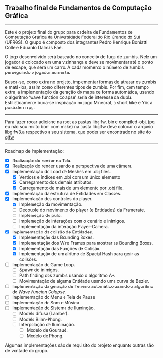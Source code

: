## Trabalho final de Fundamentos de Computação Gráfica
---
Este é o projeto final do grupo para cadeira de Fundamentos de Computação Gráfica da Universidade Federal do Rio Grande do Sul (UFRGS). O grupo é composto dos integrantes Pedro Henrique Boniatti Colle e Eduardo Dalmás Faé. 

O jogo desenvolvido será baseado no conceito de fuga de zumbis. Nele um jogador é colocado em uma vizinhança e deve se movimentar até o ponto de escape, que será um carro. A cada momento o número de zumbis perseguindo o jogador aumenta.

Busca-se, como extra no projeto, implementar formas de atrasar os zumbis e matá-los, assim como diferentes tipos de zumbis. Por fim, com tempo extra, a implementação da geração do mapa de forma automática, usando o algoritmo ‘wave function colapse’ seria de interesse da dupla.
Estilisticamente buca-se inspiração no jogo Minecraf, a short hike e Yiik a postodern rpg.

---
Para fazer rodar adicione na root as pastas libglfw, bin e compiled-obj. (pq eu não sou muito bom com make)
na pasta libglfw deve colocar o arquvio libglfw3.a respectivo a seu sistema, que poder ser encontrado no site do [glfw](glfw.org)

---
Roadmap de Implementação:
- [x] Realização do render na Tela.
- [x] Realização do render usando a perspectiva de uma câmera.
- [x] Implementação do Load de Meshes em .obj files.
	- [x] Vertices e índices em .obj com um único elemento
	- [x] Carregamento dos demais atributos.
	- [x] Carregamento de mais de um elemento por .obj file.
- [x] Implementação da estrutura de Entidades em Classes.
- [x] Implementação dos controles do player.
	- [x] Implemeção da movimentação.
	- [ ] Decouple do movimento do player (e Entidades) da Framerate.
	- [ ] Implemeção do pulo.
	- [ ] Implemeção de interações com o cenário e inimigos.
	- [ ] Implementação da interação Player-Camera.
- [x] Implementação da colisão de Entidades.
	- [x] Implementação das Bounding Boxes.
	- [x] Implementação dos Wire Frames para mostrar as Bounding Boxes.
	- [x] Implementação das Funções de Colisão.
	- [x] Implementação de um alritmo de Spacial Hash para gerir as colisões.
- [ ] Implementação do Game Loop.
	- [ ] Spawn de Inimigos.
	- [ ] Path finding dos zumbis usando o algoritmo A*.
	- [ ] Movimentação de alguma Entidade usando uma curva de Bezier.
- [ ] Implementação da geração de Terreno automático usando o algoritmo de *Wave Funcion Colapse*.
- [ ] Implementação do Menu e Tela de Pause
- [ ] Implementação do Som e Música.
- [ ] Implementação do Sistema de Iluminção.
	- [ ] Modelo difusa (Lamber).
	- [ ] Modelo Blinn-Phong.
	- [ ] Interpolação de Iluminação.
		- [ ] Modelo de Gouraud.
		- [ ] Modelo de Phong.
		
Algumas implementações são de requisito do projeto enquanto outras são de vontade do grupo. 